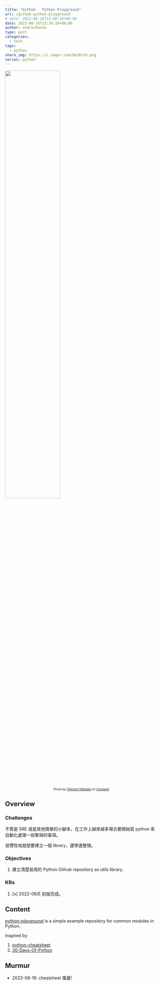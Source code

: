 ```yaml
---
title: "Github - Python Playground"
url: /github-python-playground
# date: 2022-08-16T13:08:16+08:00
date: 2022-08-16T13:30:16+08:00
author: androchentw
type: post
categories:
  - tech
tags: 
  - python
share_img: https://i.imgur.com/Qe3Dzt6.png
series: python
---
```


<img style="width:60%;" src="https://i.imgur.com/Qe3Dzt6.png">
<p align="center"><sub><sup>
  Photo by <a href="https://unsplash.com/@clemhlrdt?utm_source=unsplash&utm_medium=referral&utm_content=creditCopyText">Clément Hélardot</a> on <a href="https://unsplash.com/collections/SV-KO-htOoM/tech?utm_source=unsplash&utm_medium=referral&utm_content=creditCopyText">Unsplash</a>
</sup></sub></p>

## Overview

### Challenges

不管是 SRE 或是其他簡單的小腳本，在工作上越來越多場合要開始寫 python 來自動化處理一些繁瑣的事項。

習慣性地就想要建立一個 library，邊學邊整理。

### Objectives

1. 建立清楚易用的 Python Github repository as utils library.

### KRs

1. [x] 2022-08/E 初版完成。

<!--more-->

## Content

[python-playground](https://github.com/androchentw/python-playground) is a simple example repository for common modules in Python.

Inspired by

1. [python-cheatsheet](https://github.com/androchentw/python-cheatsheet)
2. [30-Days-Of-Python](https://github.com/androchentw/30-Days-Of-Python)

## Murmur

* 2022-08-16: cheatsheet 萬歲!
